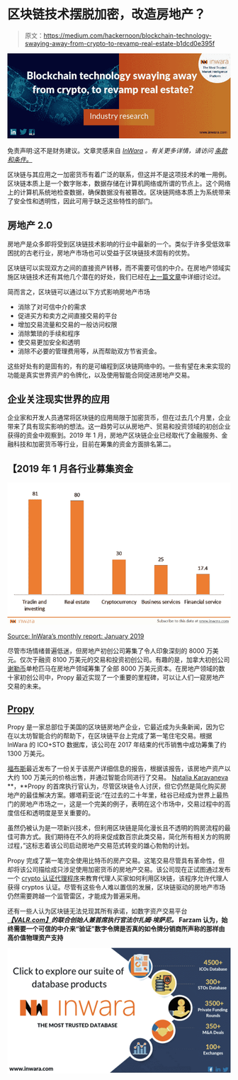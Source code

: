 # 区块链技术摆脱加密，改造房地产？

> 原文：<https://medium.com/hackernoon/blockchain-technology-swaying-away-from-crypto-to-revamp-real-estate-b1dcd0e395f>

[![](img/db3bcba6aa2fcb04d3dda5dbb0edbdb0.png)](https://www.inwara.com?utm_source=realestatehacker&utm_medium=realestatehacker&utm_campaign=realestatehacker)

免责声明:这不是财务建议。文章灵感来自 [*InWara*](http://www.inwara.com/?utm_source=tzerohacker&utm_medium=tzerohacker&utm_campaign=tzerohacker) *。有关更多详情，请访问* [*条款和条件。*](https://www.inwara.com/disclaimer)

区块链与其应用之一加密货币有着广泛的联系，但这并不是这项技术的唯一用例。区块链本质上是一个数字账本，数据存储在计算机网络或所谓的节点上。这个网络上的计算机系统地检查数据，确保数据没有被篡改。区块链网络本质上为系统带来了安全性和透明性，因此可用于缺乏这些特性的部门。

## **房地产 2.0**

房地产是众多即将受到区块链技术影响的行业中最新的一个。类似于许多受低效率困扰的古老行业，房地产市场也可以受益于区块链技术固有的优势。

区块链可以实现双方之间的直接资产转移，而不需要可信的中介。在房地产领域实施区块链技术还有其他几个潜在的好处，我们已经在[上一篇文章](https://www.inwara.com/blockchain-real-estate/)中详细讨论过。

简而言之，区块链可以通过以下方式影响房地产市场

*   消除了对可信中介的需求
*   促进买方和卖方之间直接交易的平台
*   增加交易流量和交易的一般访问权限
*   消除繁琐的手续和程序
*   使交易更加安全和透明
*   消除不必要的管理费用等，从而帮助双方节省资金。

这些好处有的是固有的，有的是可编程到区块链网络中的。一些有望在未来实现的功能是真实世界资产的令牌化，以及使用智能合同促进房地产交易。

## **企业关注现实世界的应用**

企业家和开发人员通常将区块链的应用局限于加密货币，但在过去几个月里，企业带来了具有现实影响的想法。这一趋势可以从房地产、贸易和投资领域的初创企业获得的资金中观察到。2019 年 1 月，房地产区块链企业已经取代了金融服务、金融科技和加密货币等行业，目前在筹集的资金方面排名第二。

## 【2019 年 1 月各行业募集资金

![](img/8bac960caa6836b8e816061b59b88c56.png)

[Source: InWara’s monthly report: January 2019](https://www.inwara.com?utm_source=realestatehacker&utm_medium=realestatehacker&utm_campaign=realestatehacker)

尽管市场情绪普遍低迷，但房地产初创公司筹集了令人印象深刻的 8000 万美元。仅次于融资 8100 万美元的交易和投资初创公司。有趣的是，加拿大初创公司[谢勒币](https://www.chellecoin.com/)单枪匹马在房地产领域筹集了全部 8000 万美元资本。在房地产领域的数十家初创公司中，Propy 最近实现了一个重要的里程碑，可以让人们一窥房地产交易的未来。

## [Propy](https://propy.com/)

Propy 是一家总部位于美国的区块链房地产企业，它最近成为头条新闻，因为它在以太坊智能合约的帮助下，在区块链平台上完成了第一笔住宅交易。根据 InWara 的 ICO+STO 数据库，该公司在 2017 年结束的代币销售中成功筹集了约 1300 万美元。

[福布斯](https://www.forbes.com/sites/rachelwolfson/2019/02/07/global-real-estate-platform-completes-sale-of-1m-california-home-using-blockchain-technology/#19b86efc3a92)最近发布了一份关于该房产详细信息的报告，根据该报告，该房地产资产以大约 100 万美元的价格出售，并通过智能合同进行了交易。 [Natalia Karayaneva](https://www.linkedin.com/in/karayaneva) **，**Propy 的首席执行官认为，尽管区块链令人讨厌，但它仍然是简化购买房地产的最佳解决方案。娜塔莉亚说:“在过去的二十年里，硅谷已经成为世界上最热门的房地产市场之一，这是一个完美的例子，表明在这个市场中，交易过程中的高度信任和透明度是至关重要的。

虽然仍被认为是一项新兴技术，但利用区块链是简化漫长且不透明的购房流程的最佳可靠方式。我们期待在不久的将来促成数百宗此类交易，简化所有相关方的购房过程，”这标志着该公司启动房地产交易范式转变的雄心勃勃的计划。

Propy 完成了第一笔完全使用比特币的房产交易。这笔交易尽管具有革命性，但却将该公司描绘成只涉足使用加密货币的房地产交易。该公司现在正试图通过发布一个 [crypto 认证代理程序](https://blog.propy.com/how-to-become-a-crypto-certified-agent-da535eeb3d73)来教育代理人买家如何利用区块链，该程序允许代理人获得 cryptos 认证。尽管有这些令人难以置信的发展，区块链驱动的房地产市场仍然需要跨越一个监管雷区，才能成为普遍采用。

还有一些人认为区块链无法兑现其所有承诺，如数字资产交易平台[](https://twitter.com/farzamehsani)**[*【VALR.com】*](https://www.valr.com/)*的联合创始人兼首席执行官法尔扎姆·埃萨尼。* Farzam 认为，始终需要一个可信的中介来“验证”数字令牌是否真的如令牌分销商所声称的那样由高价值物理资产支持**

**[![](img/fab0d87d3e565b93c8bd5036b9a7ad68.png)](https://www.inwara.com?utm_source=realestatehacker&utm_medium=realestatehacker&utm_campaign=realestatehacker)**